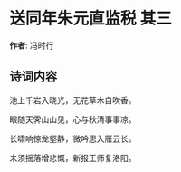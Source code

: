 # 送同年朱元直监税  其三

**作者**: 冯时行

## 诗词内容

池上千岩入晓光，无花草木自吹香。

眼随天霁山山见，心与秋清事事凉。

长啸响惊龙壑静，微吟思入雁云长。

未须摇落增悲慨，新报王师复洛阳。

